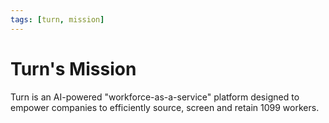 ```yaml
---
tags: [turn, mission]
---
```


# Turn's Mission

Turn is an AI-powered "workforce-as-a-service" platform designed to empower companies to efficiently source, screen and retain 1099 workers.